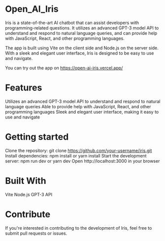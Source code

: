 # Open_AI_Iris

Iris is a state-of-the-art AI chatbot that can assist developers with programming-related questions. It utilizes an advanced GPT-3 model API to understand and respond to natural language queries, and can provide help with JavaScript, React, and other programming languages.

The app is built using Vite on the client side and Node.js on the server side. With a sleek and elegant user interface, Iris is designed to be easy to use and navigate.

You can try out the app on https://open-ai-iris.vercel.app/

# Features

Utilizes an advanced GPT-3 model API to understand and respond to natural language queries
Able to provide help with JavaScript, React, and other programming languages
Sleek and elegant user interface, making it easy to use and navigate

# Getting started
Clone the repository: git clone https://github.com/your-username/iris.git
Install dependencies: npm install or yarn install
Start the development server: npm run dev or yarn dev
Open http://localhost:3000 in your browser

# Built With

Vite
Node.js
GPT-3 API

# Contribute
If you're interested in contributing to the development of Iris, feel free to submit pull requests or issues.


